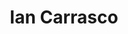 ---
# Feel free to add content and custom Front Matter to this file.
# To modify the layout, see https://jekyllrb.com/docs/themes/#overriding-theme-defaults

layout: Home
permalink: /
title: Ian Carrasco
---